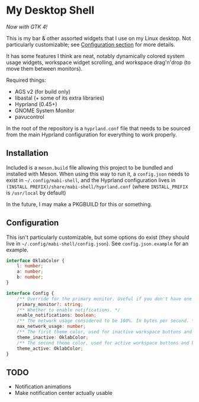 # My Desktop Shell
*Now with GTK 4!*

This is my bar & other assorted widgets that I use on my Linux desktop.
Not particularly customizable; see [Configuration section](#configuration) for more details.

It has some features I think are neat, notably dynamically colored system usage widgets,
workspace widget scrolling, and workspace drag'n'drop (to move them between monitors).

Required things:
- AGS v2 (for build only)
- libastal (+ some of its extra libraries)
- Hyprland (0.45+)
- GNOME System Monitor
- pavucontrol

In the root of the repository is a `hyprland.conf` file that needs to be sourced from the main Hyprland configuration for everything to work properly.

## Installation
Included is a `meson.build` file allowing this project to be bundled and installed with Meson.
When using this way to run it, a `config.json` needs to exist in `~/.config/mabi-shell`,
and the Hyprland configuration lives in `(INSTALL PREFIX)/share/mabi-shell/hyprland.conf`
(where `INSTALL_PREFIX` is `/usr/local` by default)

In the future, I may make a PKGBUILD for this or something.

## Configuration
This isn't particularly customizable, but some options do exist (they should live in `~/.config/mabi-shell/config.json`).
See `config.json.example` for an example.
```ts
interface OklabColor {
    l: number;
    a: number;
    b: number;
}

interface Config {
    /** Override for the primary monitor. Useful if you don't have one set as primary. */
    primary_monitor?: string;
    /** Whether to enable notifications. */
    enable_notifications: boolean;
    /** The network usage considered to be 100%. In bytes per second. */
    max_network_usage: number;
    /** The first theme color, used for inactive workspace buttons and badges with 0 usage. */
    theme_inactive: OklabColor;
    /** The second theme color, used for active workspace buttons and badges with maximum usage. */
    theme_active: OklabColor;
}
```

## TODO
- Notification animations
- Make notification center actually usable
